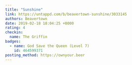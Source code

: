 ```yaml
---
title: "Sunshine"
link: https://untappd.com/b/beavertown-sunshine/3033145
authors: Beavertown
date: 2019-02-18 18:04:25 +0000
rating: 4
checkin:
  name: The Griffin
badges:
  - name: God Save the Queen (Level 7)
    id: 464599371
posting_method: https://ownyour.beer
---
```

